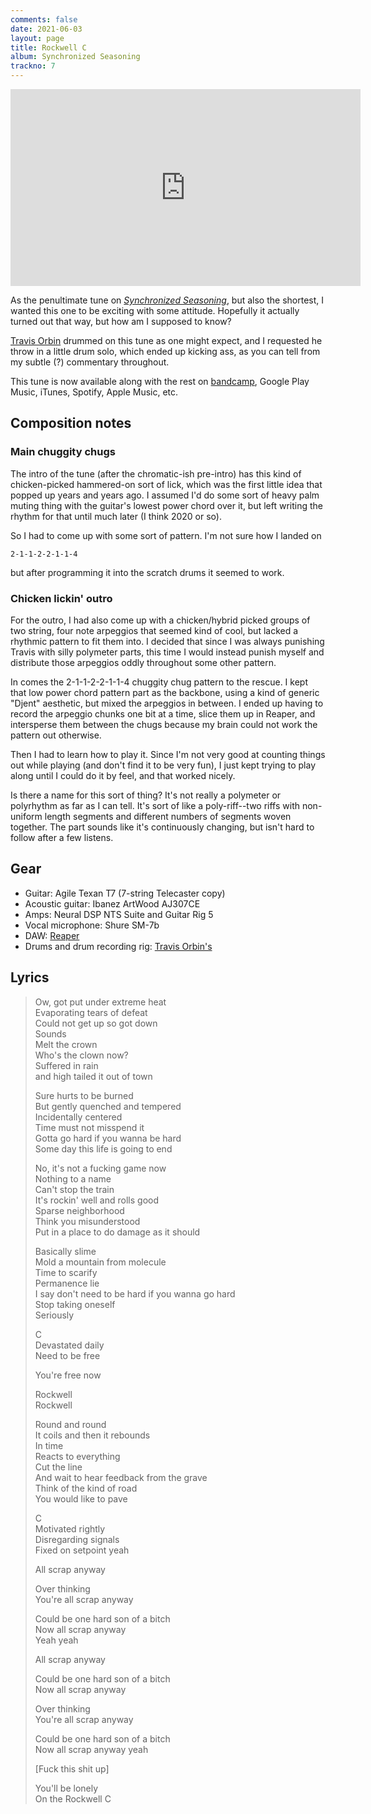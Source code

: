 ```yaml
---
comments: false
date: 2021-06-03
layout: page
title: Rockwell C
album: Synchronized Seasoning
trackno: 7
---
```


<iframe width="560" height="315" src="https://www.youtube.com/embed/TODO"
frameborder="0" allow="accelerometer; autoplay; encrypted-media; gyroscope;
picture-in-picture" allowfullscreen></iframe>

As the penultimate tune on [_Synchronized Seasoning_](/music/synchronized-seasoning),
but also the shortest, I wanted this one to be exciting with some attitude.
Hopefully it actually turned out that way, but how am I supposed to know?

[Travis Orbin](http://travisorbin.com) drummed on this tune as one might expect,
and I requested he throw in a little drum solo, which ended up kicking ass,
as you can tell from my subtle (?) commentary throughout.
<!--
Obviously you must watch his
[session video](https://www.youtube.com/watch?v=TODO).
-->

This tune is now available along with the rest on
[bandcamp](https://petepeterson.bandcamp.com/TODO),
Google Play Music, iTunes, Spotify, Apple Music, etc.


## Composition notes

### Main chuggity chugs

The intro of the tune (after the chromatic-ish pre-intro)
has this kind of chicken-picked hammered-on sort of lick,
which was the first little idea that popped up years and years ago.
I assumed I'd do some sort of heavy palm muting thing with the guitar's
lowest power chord over it,
but left writing the rhythm for that until much later (I think 2020 or so).

So I had to come up with some sort of pattern. I'm not sure how I landed on

    2-1-1-2-2-1-1-4

but after programming it into the scratch drums it seemed to work.


### Chicken lickin' outro

For the outro, I had also come up with a chicken/hybrid picked groups of
two string, four note arpeggios that seemed kind of cool, but lacked a rhythmic
pattern to fit them into. I decided that since I was always punishing Travis with
silly polymeter parts, this time I would instead punish myself and distribute
those arpeggios oddly throughout some other pattern.

In comes the 2-1-1-2-2-1-1-4 chuggity chug pattern to the rescue.
I kept that low power chord pattern part as the backbone,
using a kind of generic "Djent" aesthetic,
but mixed the arpeggios in between.
I ended up having to record the arpeggio chunks one bit at a time, slice them up
in Reaper, and intersperse them between the chugs because my brain could not
work the pattern out otherwise.

Then I had to learn how to play it.
Since I'm not very good at counting things out while playing
(and don't find it to be very fun),
I just kept trying to play along until I could do it by feel, and that worked
nicely.

Is there a name for this sort of thing?
It's not really a polymeter or polyrhythm as far as I can tell.
It's sort of like a poly-riff--two riffs with non-uniform length segments
and different numbers of segments woven together.
The part sounds like it's continuously changing, but isn't hard to follow
after a few listens.


## Gear

* Guitar: Agile Texan T7 (7-string Telecaster copy)
* Acoustic guitar: Ibanez ArtWood AJ307CE
* Amps: Neural DSP NTS Suite and Guitar Rig 5
* Vocal microphone: Shure SM-7b
* DAW: [Reaper](https://www.reaper.fm/)
* Drums and drum recording rig: [Travis Orbin's](http://travisorbin.com/equipment.htm)


## Lyrics

>Ow, got put under extreme heat<br>
>Evaporating tears of defeat<br>
>Could not get up so got down<br>
>Sounds<br>
>Melt the crown<br>
>Who's the clown now?<br>
>Suffered in rain<br>
>and high tailed it out of town<br>
>
>Sure hurts to be burned<br>
>But gently quenched and tempered<br>
>Incidentally centered<br>
>Time must not misspend it<br>
>Gotta go hard if you wanna be hard<br>
>Some day this life is going to end<br>
>
>No, it's not a fucking game now<br>
>Nothing to a name<br>
>Can't stop the train<br>
>It's rockin' well and rolls good<br>
>Sparse neighborhood<br>
>Think you misunderstood<br>
>Put in a place to do damage as it should<br>
>
>Basically slime<br>
>Mold a mountain from molecule<br>
>Time to scarify<br>
>Permanence lie<br>
>I say don't need to be hard if you wanna go hard<br>
>Stop taking oneself<br>
>Seriously<br>
>
>C<br>
>Devastated daily<br>
>Need to be free<br>
>
>You're free now<br>
>
>Rockwell<br>
>Rockwell<br>
>
>Round and round<br>
>It coils and then it rebounds<br>
>In time<br>
>Reacts to everything<br>
>Cut the line<br>
>And wait to hear feedback from the grave<br>
>Think of the kind of road<br>
>You would like to pave<br>
>
>C<br>
>Motivated rightly<br>
>Disregarding signals<br>
>Fixed on setpoint yeah<br>
>
>All scrap anyway<br>
>
>Over thinking<br>
>You're all scrap anyway<br>
>
>Could be one hard son of a bitch<br>
>Now all scrap anyway<br>
>Yeah yeah<br>
>
>All scrap anyway<br>
>
>Could be one hard son of a bitch<br>
>Now all scrap anyway<br>
>
>Over thinking<br>
>You're all scrap anyway<br>
>
>Could be one hard son of a bitch<br>
>Now all scrap anyway yeah<br>
>
>[Fuck this shit up]<br>
>
>You'll be lonely<br>
>On the Rockwell C<br>
